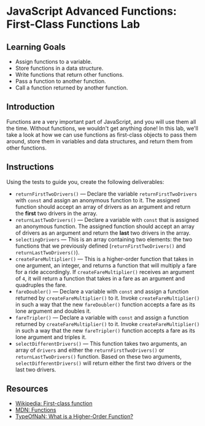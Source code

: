 # JavaScript Advanced Functions: First-Class Functions Lab

## Learning Goals

- Assign functions to a variable.
- Store functions in a data structure.
- Write functions that return other functions.
- Pass a function to another function.
- Call a function returned by another function.

## Introduction

Functions are a very important part of JavaScript, and you will use them all the
time. Without functions, we wouldn't get anything done! In this lab, we'll take
a look at how we can use functions as first-class objects to pass them around,
store them in variables and data structures, and return them from other
functions.

## Instructions

Using the tests to guide you, create the following deliverables:

+ `returnFirstTwoDrivers()` — Declare the variable `returnFirstTwoDrivers` with
  `const` and assign an anonymous function to it. The assigned function should
  accept an array of drivers as an argument and return the **first** two drivers
  in the array.
+ `returnLastTwoDrivers()` — Declare a variable with `const` that is assigned an
  anonymous function. The assigned function should accept an array of drivers as
  an argument and return the **last** two drivers in the array.
+ `selectingDrivers` — This is an array containing two elements: the two
  functions that we previously defined (`returnFirstTwoDrivers()` and
  `returnLastTwoDrivers()`).
+ `createFareMultiplier()` — This is a higher-order function that takes in one
  argument, an integer, and returns a function that will multiply a fare for a
  ride accordingly. If `createFareMultiplier()` receives an argument of `4`, it
  will return a function that takes in a fare as an argument and quadruples the
  fare.
+ `fareDoubler()` — Declare a variable with `const` and assign a function
  returned by `createFareMultiplier()` to it. Invoke `createFareMultiplier()` in
  such a way that the new `fareDoubler()` function accepts a fare as its lone
  argument and doubles it.
+ `fareTripler()` — Declare a variable with `const` and assign a function
  returned by `createFareMultiplier()` to it. Invoke `createFareMultiplier()` in
  such a way that the new `fareTripler()` function accepts a fare as its lone
  argument and triples it.
+ `selectDifferentDrivers()` — This function takes two arguments, an array of
  `drivers` and either the `returnFirstTwoDrivers()` or `returnLastTwoDrivers()`
  function. Based on these two arguments, `selectDifferentDrivers()` will return
  either the first two drivers or the last two drivers.

## Resources

+ [Wikipedia: First-class function](https://en.wikipedia.org/wiki/First-class_function)
+ [MDN: Functions](https://developer.mozilla.org/en-US/docs/Web/JavaScript/Reference/Functions)
+ [TypeOfNaN: What is a Higher-Order Function?](https://typeofnan.dev/what-is-a-higher-order-function/)
